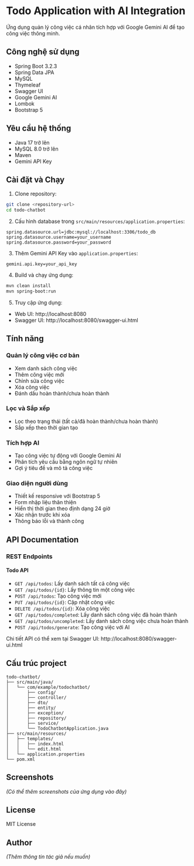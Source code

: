 # Todo Application with AI Integration

Ứng dụng quản lý công việc cá nhân tích hợp với Google Gemini AI để tạo công việc thông minh.

## Công nghệ sử dụng

- Spring Boot 3.2.3
- Spring Data JPA
- MySQL
- Thymeleaf
- Swagger UI
- Google Gemini AI
- Lombok
- Bootstrap 5

## Yêu cầu hệ thống

- Java 17 trở lên
- MySQL 8.0 trở lên
- Maven
- Gemini API Key

## Cài đặt và Chạy

1. Clone repository:
```bash
git clone <repository-url>
cd todo-chatbot
```

2. Cấu hình database trong `src/main/resources/application.properties`:
```properties
spring.datasource.url=jdbc:mysql://localhost:3306/todo_db
spring.datasource.username=your_username
spring.datasource.password=your_password
```

3. Thêm Gemini API Key vào `application.properties`:
```properties
gemini.api.key=your_api_key
```

4. Build và chạy ứng dụng:
```bash
mvn clean install
mvn spring-boot:run
```

5. Truy cập ứng dụng:
- Web UI: http://localhost:8080
- Swagger UI: http://localhost:8080/swagger-ui.html

## Tính năng

### Quản lý công việc cơ bản
- Xem danh sách công việc
- Thêm công việc mới
- Chỉnh sửa công việc
- Xóa công việc
- Đánh dấu hoàn thành/chưa hoàn thành

### Lọc và Sắp xếp
- Lọc theo trạng thái (tất cả/đã hoàn thành/chưa hoàn thành)
- Sắp xếp theo thời gian tạo

### Tích hợp AI
- Tạo công việc tự động với Google Gemini AI
- Phân tích yêu cầu bằng ngôn ngữ tự nhiên
- Gợi ý tiêu đề và mô tả công việc

### Giao diện người dùng
- Thiết kế responsive với Bootstrap 5
- Form nhập liệu thân thiện
- Hiển thị thời gian theo định dạng 24 giờ
- Xác nhận trước khi xóa
- Thông báo lỗi và thành công

## API Documentation

### REST Endpoints

#### Todo API
- `GET /api/todos`: Lấy danh sách tất cả công việc
- `GET /api/todos/{id}`: Lấy thông tin một công việc
- `POST /api/todos`: Tạo công việc mới
- `PUT /api/todos/{id}`: Cập nhật công việc
- `DELETE /api/todos/{id}`: Xóa công việc
- `GET /api/todos/completed`: Lấy danh sách công việc đã hoàn thành
- `GET /api/todos/uncompleted`: Lấy danh sách công việc chưa hoàn thành
- `POST /api/todos/generate`: Tạo công việc với AI

Chi tiết API có thể xem tại Swagger UI: http://localhost:8080/swagger-ui.html

## Cấu trúc project

```
todo-chatbot/
├── src/main/java/
│   └── com/example/todochatbot/
│       ├── config/
│       ├── controller/
│       ├── dto/
│       ├── entity/
│       ├── exception/
│       ├── repository/
│       ├── service/
│       └── TodoChatbotApplication.java
├── src/main/resources/
│   ├── templates/
│   │   ├── index.html
│   │   └── edit.html
│   └── application.properties
└── pom.xml
```

## Screenshots

*(Có thể thêm screenshots của ứng dụng vào đây)*

## License

MIT License

## Author

*(Thêm thông tin tác giả nếu muốn)*